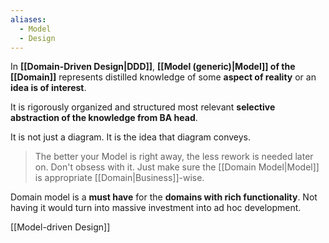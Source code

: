 ```yaml
---
aliases:
  - Model
  - Design
---
```

In **[[Domain-Driven Design|DDD]]**, **[[Model (generic)|Model]] of the [[Domain]]** represents distilled knowledge of some **aspect of reality** or an **idea is of interest**.

It is rigorously organized and structured most relevant **selective abstraction of the knowledge from BA head**. 

It is not just a diagram. It is the idea that diagram conveys.

> The better your Model is right away, the less rework is needed later on. Don't obsess with it. Just make sure the [[Domain Model|Model]] is appropriate [[Domain|Business]]-wise.

Domain model is a **must have** for the **domains with rich functionality**. Not having it would turn into massive investment into ad hoc development.

[[Model-driven Design]]
